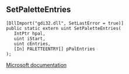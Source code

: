 ## SetPaletteEntries

```
[DllImport("gdi32.dll", SetLastError = true)]
public static extern uint SetPaletteEntries(
   IntPtr hpal,
   uint iStart,
   uint cEntries,
   [In] PALETTEENTRY[] pPalEntries
);
```

[Microsoft documentation](https://docs.microsoft.com/en-us/windows/win32/api/wingdi/nf-wingdi-setpaletteentries)
